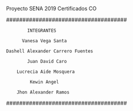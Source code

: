 Proyecto SENA 2019
Certificados CO

#####################################

            INTEGRANTES
            
          Vanesa Vega Santa
          
    Dashell Alexander Carrero Fuentes
    
            Juan David Caro
            
        Lucrecia Aide Mosquera
        
             Kewin Angel
             
        Jhon Alexander Ramos
        
#####################################
